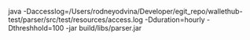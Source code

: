 
java -Daccesslog=/Users/rodneyodvina/Developer/egit_repo/wallethub-test/parser/src/test/resources/access.log -Dduration=hourly -Dthreshhold=100 -jar build/libs/parser.jar
